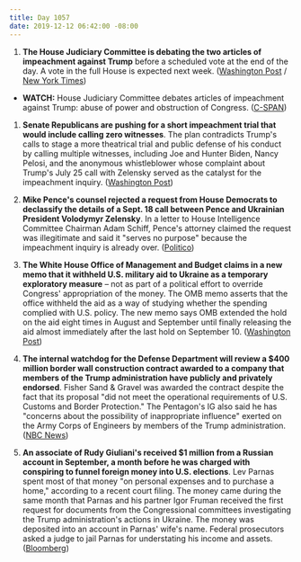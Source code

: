 ```yaml
---
title: Day 1057
date: 2019-12-12 06:42:00 -08:00
---
```


1. **The House Judiciary Committee is debating the two articles of impeachment against Trump** before a scheduled vote at the end of the day. A vote in the full House is expected next week. ([Washington Post](https://www.washingtonpost.com/politics/trump-impeachment-live-updates/2019/12/12/f24545e6-1cca-11ea-8d58-5ac3600967a1_story.html) / [New York Times](https://www.nytimes.com/2019/12/12/us/politics/trump-impeachment.html))

* **WATCH:** House Judiciary Committee debates articles of impeachment against Trump: abuse of power and obstruction of Congress. ([C-SPAN](https://www.youtube.com/watch?v=IRy5J9T4Ocs))

1. **Senate Republicans are pushing for a short impeachment trial that would include calling zero witnesses**. The plan contradicts Trump's calls to stage a more theatrical trial and public defense of his conduct by calling multiple witnesses, including Joe and Hunter Biden, Nancy Pelosi, and the anonymous whistleblower whose complaint about Trump's July 25 call with Zelensky served as the catalyst for the impeachment inquiry. ([Washington Post](https://www.washingtonpost.com/politics/senate-republicans-look-to-hold-short-impeachment-trial-despite-trumps-desire-for-a-raucous-show/2019/12/11/b55f7da8-1c58-11ea-9ddd-3e0321c180e7_story.html))

2. **Mike Pence's counsel rejected a request from House Democrats to declassify the details of a Sept. 18 call between Pence and Ukrainian President Volodymyr Zelensky**. In a letter to House Intelligence Committee Chairman Adam Schiff, Pence's attorney claimed the request was illegitimate and said it "serves no purpose" because the impeachment inquiry is already over. ([Politico](https://www.politico.com/news/2019/12/11/pence-impeachment-declassify-testimony-083349))

3. **The White House Office of Management and Budget claims in a new memo that it withheld U.S. military aid to Ukraine as a temporary exploratory measure** – not as part of a political effort to override Congress' appropriation of the money. The OMB memo asserts that the office withheld the aid as a way of studying whether the spending complied with U.S. policy. The new memo says OMB extended the hold on the aid eight times in August and September until finally releasing the aid almost immediately after the last hold on September 10. ([Washington Post](https://www.washingtonpost.com/business/economy/in-new-legal-memo-white-house-budget-office-defends-withholding-aid-to-ukraine/2019/12/11/0caa030e-1b95-11ea-826b-14ef38a0f45f_story.html))

4. **The internal watchdog for the Defense Department will review a $400 million border wall construction contract awarded to a company that members of the Trump administration have publicly and privately endorsed**. Fisher Sand & Gravel was awarded the contract despite the fact that its proposal "did not meet the operational requirements of U.S. Customs and Border Protection." The Pentagon's IG also said he has "concerns about the possibility of inappropriate influence" exerted on the Army Corps of Engineers by members of the Trump administration. ([NBC News](https://www.nbcnews.com/politics/immigration/pentagon-watchdog-plans-review-award-400m-border-wall-contract-firm-n1099911))

5. **An associate of Rudy Giuliani's received $1 million from a Russian account in September, a month before he was charged with conspiring to funnel foreign money into U.S. elections**. Lev Parnas spent most of that money "on personal expenses and to purchase a home," according to a recent court filing. The money came during the same month that Parnas and his partner Igor Fruman received the first request for documents from the Congressional committees investigating the Trump administration's actions in Ukraine. The money was deposited into an account in Parnas' wife's name. Federal prosecutors asked a judge to jail Parnas for understating his income and assets. ([Bloomberg](https://www.bloomberg.com/news/articles/2019-12-11/giuliani-associate-parnas-got-1-million-from-russia-u-s-says))